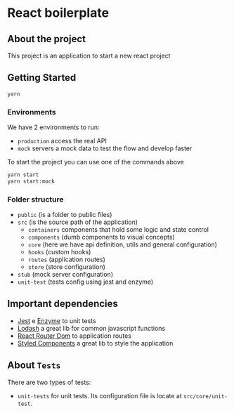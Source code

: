 # React boilerplate

## About the project
This project is an application to start a new react project

## Getting Started

```sh
yarn
```

### Environments
We have 2 environments to run:
* `production` access the real API
* `mock` servers a mock data to test the flow and develop faster

To start the project you can use one of the commands above

```sh
yarn start
yarn start:mock
```

### Folder structure
* `public` (is a folder to public files)
* `src` (is the source path of the application)
  * `containers` components that hold some logic and state control
  * `components` (dumb components to visual concepts)
  * `core` (here we have api definition, utils and general configuration)
  * `hooks` (custom hooks)
  * `routes` (application routes)
  * `store` (store configuration)
* `stub` (mock server configuration)
* `unit-test` (tests config using jest and enzyme)

## Important dependencies

* [Jest](https://jestjs.io/) e [Enzyme](https://airbnb.io/enzyme/) to unit tests
* [Lodash](https://lodash.com/) a great lib for common javascript functions
* [React Router Dom](https://reactnavigation.org/) to application routes
* [Styled Components](https://www.styled-components.com/) a great lib to style the application

## About `Tests`
There are two types of tests:

* `unit-tests` for unit tests. Its configuration file is locate at `src/core/unit-test`.
